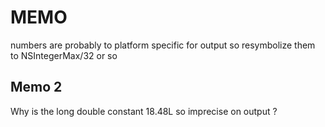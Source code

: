 # MEMO


numbers are probably to platform specific
for output so resymbolize them to NSIntegerMax/32 or so

## Memo 2

Why is the long double constant 18.48L so imprecise on output ?